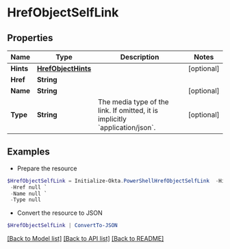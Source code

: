 # HrefObjectSelfLink
## Properties

Name | Type | Description | Notes
------------ | ------------- | ------------- | -------------
**Hints** | [**HrefObjectHints**](HrefObjectHints.md) |  | [optional] 
**Href** | **String** |  | 
**Name** | **String** |  | [optional] 
**Type** | **String** | The media type of the link. If omitted, it is implicitly &#x60;application/json&#x60;. | [optional] 

## Examples

- Prepare the resource
```powershell
$HrefObjectSelfLink = Initialize-Okta.PowerShellHrefObjectSelfLink  -Hints null `
 -Href null `
 -Name null `
 -Type null
```

- Convert the resource to JSON
```powershell
$HrefObjectSelfLink | ConvertTo-JSON
```

[[Back to Model list]](../README.md#documentation-for-models) [[Back to API list]](../README.md#documentation-for-api-endpoints) [[Back to README]](../README.md)

